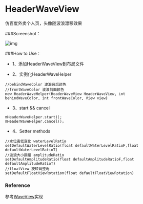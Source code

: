# HeaderWaveView

仿百度外卖个人页，头像随波浪漂移效果

###Screenshot：

![img](https://github.com/sobinyuan/HeaderWaveView/blob/master/demo.gif)

###How to Use：

- 1、添加HeaderWaveView到布局文件

- 2、实例化HeaderWaveHelper 

```
//behindWaveColor 波浪背后颜色
//frontWaveColor 波浪前面颜色
new HeaderWaveHelper(HeaderWaveView HeaderWaveView, int behindWaveColor, int frontWaveColor, View view)
```

- 3、start && cancel

```
mHeaderWaveHelper.start();
mHeaderWaveHelper.cancel();
```
 
- 4、Setter methods

```
//水位高低变化 waterLevelRatio 
setDefaultWaterLevelRatio(float defaultWaterLevelRatioF,float defaultWaterLevelRatioT)
//波浪大小振幅 amplitudeRatio 
setDefaultAmplitudeRatio(float defaultAmplitudeRatioF,float defaultAmplitudeRatioT) 
//floatView 旋转调整角
setDefaultFloatViewRotation(float defaultFloatViewRotation)
```

### Reference
参考[WaveView](https://github.com/gelitenight/WaveView)实现
